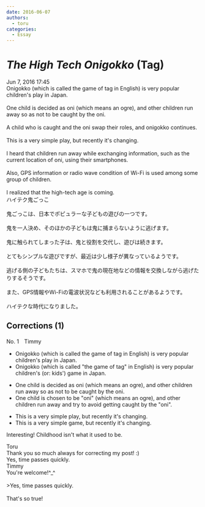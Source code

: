```yaml
---
date: 2016-06-07
authors:
  - toru
categories:
  - Essay
---
```


<h1 id="subject_show"><strong><em>The High Tech Onigokko</strong></em> (Tag)</h1>
<div class="date">Jun 7, 2016 17:45</div>
<div id="post"><div id="body_show_ori">
Onigokko (which is called the game of tag in English) is very popular children's play in Japan.<br/><br/>One child is decided as oni (which means an ogre), and other children run away so as not to be caught by the oni.<br/><br/>A child who is caught and the oni swap their roles, and onigokko continues.<br/><br/>This is a very simple play, but recently it's changing.<br/><br/>I heard that children run away while exchanging information, such as the current location of oni, using their smartphones.<br/><br/>Also, GPS information or radio wave condition of Wi-Fi is used among some group of children.<br/><br/>I realized that the high-tech age is coming.
</div></div>

<!-- more -->

<div id="post_ja"><div id="body_show_mo">
ハイテク鬼ごっこ<br/><br/>鬼ごっこは、日本でポピュラーな子どもの遊びの一つです。<br/><br/>鬼を一人決め、そのほかの子どもは鬼に捕まらないように逃げます。<br/><br/>鬼に触られてしまった子は、鬼と役割を交代し、遊びは続きます。<br/><br/>とてもシンプルな遊びですが、最近は少し様子が異なっているようです。<br/><br/>逃げる側の子どもたちは、スマホで鬼の現在地などの情報を交換しながら逃げたりするそうです。<br/><br/>また、GPS情報やWi-Fiの電波状況なども利用されることがあるようです。<br/><br/>ハイテクな時代になりました。
</div></div>

## Corrections (1)
<div id="block"><div class="first_name"> No. 1　<span class="just_name">Timmy</span></div><div id="block2">
<ul class="correction_field">
<li class="incorrect">Onigokko (which is called the game of tag in English) is very popular children's play in Japan.</li>
<li class="corrected correct">
Onigokko (which is called "the game of tag" in English) is very popular children's (or: kids') <span class="f_blue">game</span> in Japan.
</li>
</ul>
<ul class="correction_field">
<li class="incorrect">One child is decided as oni (which means an ogre), and other children run away so as not to be caught by the oni.</li>
<li class="corrected correct">
One child is <span class="f_blue">chosen to be</span> "oni" (which means an ogre), and other children run away <span class="f_blue">and try</span> to <span class="f_blue">avoid getting</span> caught by the "oni".
</li>
</ul>
<ul class="correction_field">
<li class="incorrect">This is a very simple play, but recently it's changing.</li>
<li class="corrected correct">
This is a very simple <span class="f_blue">game</span>, but recently it's changing.
</li>
</ul>
<p class="comment_small">
 Interesting! Childhood isn't what it used to be.
</p>

</div><div class="name"><span class="just_name">Toru</span><br>
Thank you so much always for correcting my post! :)<br/>Yes, time passes quickly.
</div>
<div class="name"><span class="just_name">Timmy</span><br>
You're welcome!^_^<br/><br/>&gt;Yes, time passes quickly.<br/><br/>That's so true!
</div>
</div>
